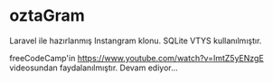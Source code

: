 # oztaGram
Laravel ile hazırlanmış Instangram klonu. 
SQLite VTYS kullanılmıştır.

freeCodeCamp'in https://www.youtube.com/watch?v=ImtZ5yENzgE videosundan faydalanılmıştır. Devam ediyor...
